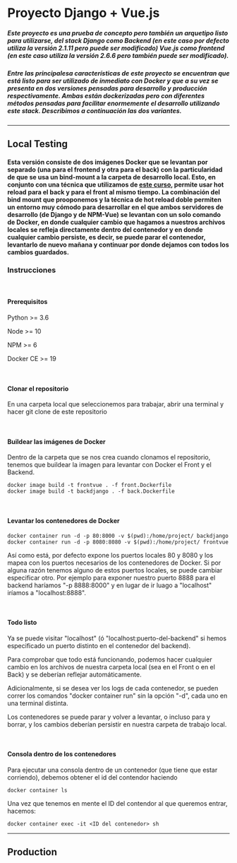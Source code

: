 # Proyecto Django + Vue.js

##### Este proyecto es una prueba de concepto pero también un arquetipo listo para utilizarse, del stack Django como Backend (en este caso por defecto utiliza la versión 2.1.11 pero puede ser modificado)  Vue.js como frontend (en este caso utiliza la versión 2.6.6 pero también puede ser modificado).

##### Entre las principalesa características de este proyecto se encuentran que está listo para ser utilizado de inmediato con Docker y que a su vez se presenta en dos versiones pensadas para desarrollo y producción respectivamente. Ambas están dockerizadas pero con diferentes métodos pensadas para facilitar enormemente el desarrollo utilizando este stack. Describimos a continuación las dos variantes.

***

## Local Testing
#### Esta versión consiste de dos imágenes Docker que se levantan por separado (una para el frontend y otra para el back) con la particularidad de que se usa un bind-mount a la carpeta de desarrollo local. Esto, en conjunto con una técnica que utilizamos de [este curso](https://www.udemy.com/course/the-complete-guide-to-django-rest-framework-and-vue-js/), **permite usar hot reload para el back y para el front al mismo tiempo**. La combinación del bind mount que prooponemos y la técnica de hot reload doble permiten un entorno muy cómodo para desarrollar en el que ambos servidores de desarrollo (de Django y de NPM-Vue) se levantan con un solo comando de Docker, en donde cualquier cambio que hagamos a nuestros archivos locales se refleja directamente dentro del contenedor y en donde cualquier cambio persiste, es decir, se puede parar el contenedor, levantarlo de nuevo mañana y continuar por donde dejamos con todos los cambios guardados.


### Instrucciones

<br>

#### Prerequisitos
Python >=  3.6

Node >= 10

NPM >= 6

Docker CE >= 19



<br>

#### Clonar el repositorio
En una carpeta local que seleccionemos para trabajar, abrir una terminal y hacer git clone de este repositorio


<br>

#### Buildear las imágenes de Docker
Dentro de la carpeta que se nos crea cuando clonamos el repositorio, tenemos que buildear la imagen para levantar con Docker el Front y el Backend.

```Docker
docker image build -t frontvue . -f front.Dockerfile
docker image build -t backdjango . -f back.Dockerfile
```


<br>

#### Levantar los contenedores de Docker
```Docker
docker container run -d -p 80:8000 -v $(pwd):/home/project/ backdjango
docker container run -d -p 8080:8080 -v $(pwd):/home/project/ frontvue
```

Así como está, por defecto expone los puertos locales 80 y 8080 y los mapea con los puertos necesarios de los contenedores de Docker. Si por alguna razón tenemos alguno de estos puertos locales, se puede cambiar  especificar otro. Por ejemplo para exponer nuestro puerto 8888 para el backend haríamos "-p 8888:8000" y en lugar de ir luago a "localhost" iríamos a "localhost:8888". 


<br>

#### Todo listo
Ya se puede visitar "localhost" (ó "localhost:puerto-del-backend" si hemos especificado un puerto distinto en el contenedor del backend).

Para comprobar que todo está funcionando, podemos hacer cualquier cambio en los archivos de nuestra carpeta local (sea en el Front o en el Back) y se deberían reflejar automáticamente.

Adicionalmente, si se desea ver los logs de cada contenedor, se pueden correr los comandos "docker container run" sin la opción "-d", cada uno en una terminal distinta.

Los contenedores se puede parar y volver a levantar, o incluso para y borrar, y los cambios deberían persistir en nuestra carpeta de trabajo local.


<br>

#### Consola dentro de los contenedores
Para ejecutar una consola dentro de un contenedor (que tiene que estar corriendo), debemos obtener el id del contendor haciendo
```Docker
docker container ls
```

Una vez que tenemos en mente el ID del contendor al que queremos entrar, hacemos:
```Docker
docker container exec -it <ID del contenedor> sh 
```

*** 



## Production
#### 
